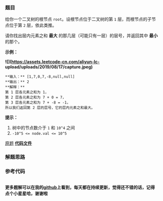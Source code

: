 ### 题目
给你一个二叉树的根节点 `root`。设根节点位于二叉树的第 `1` 层，而根节点的子节点位于第 `2` 层，依此类推。

请你找出层内元素之和 **最大** 的那几层（可能只有一层）的层号，并返回其中  **最小** 的那个。



**示例：**

**![](https://assets.leetcode-cn.com/aliyun-lc-
upload/uploads/2019/08/17/capture.jpeg)**

    
    
    **输入：** [1,7,0,7,-8,null,null]
    **输出：** 2
    **解释：**
    第 1 层各元素之和为 1，
    第 2 层各元素之和为 7 + 0 = 7，
    第 3 层各元素之和为 7 + -8 = -1，
    所以我们返回第 2 层的层号，它的层内元素之和最大。
    



**提示：**

  1. 树中的节点数介于 `1` 和 `10^4` 之间
  2. `-10^5 <= node.val <= 10^5`

[原题](https://leetcode-cn.com/problems/maximum-level-sum-of-a-binary-tree/)    **[代码文件]()**


### 解题思路




### 参考代码

```go


```




**更多题解可以在我的[github](https://github.com/LZH139/leetcode_Go)上看到，每天都在持续更新，觉得还不错的话，记得点个小星星哈，谢谢啦**
